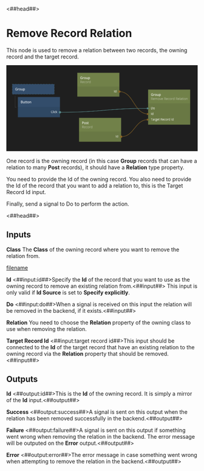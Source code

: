 <##head##>
# Remove Record Relation

This node is used to remove a relation between two records, the owning record and the target record.

![](./remove-relation.png ':class=img-size-l')

One record is the owning record (in this case **Group** records that can have a relation to many **Post** records), it should have a **Relation** type property.

You need to provide the <span class="ndl-data">Id</span> of the owning record. You also need to provide the <span class="ndl-data">Id</span> of the record that you want to add a relation to, this is the <span class="ndl-data">Target Record Id</span> input.

Finally, send a <span class="ndl-signal">signal</span> to <span class="ndl-signal">Do</span> to perform the action.

<##head##>

## Inputs

**Class**
The **Class** of the owning record where you want to remove the relation from.

[filename](../id-source.md ':include')

**Id**
<##input:id##>Specify the **Id** of the record that you want to use as the owning record to remove an existing relation from.<##input##> This input is only valid if **Id Source** is set to **Specify explicitly**.

**Do**
<##input:do##>When a signal is received on this input the relation will be removed in the backend, if it exists.<##input##>

**Relation**
You need to choose the **Relation** property of the owning class to use when removing the relation.

**Target Record Id**
<##input:target record id##>This input should be connected to the **Id** of the target record that have an existing relation to the owning record via the **Relation** property that should be removed.<##input##>

## Outputs

**Id**
<##output:id##>This is the **Id** of the owning record. It is simply a mirror of the **Id** input.<##output##>

**Success**
<##output:success##>A signal is sent on this output when the relation has been removed successfully in the backend.<##output##>

**Failure**
<##output:failure##>A signal is sent on this output if something went wrong when removing the relation in the backend. The error message will be outputed on the **Error** output.<##output##>

**Error**
<##output:error##>The error message in case something went wrong when attempting to remove the relation in the backend.<##output##>